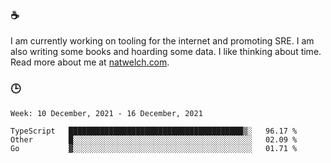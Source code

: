 ### ☕

I am currently working on tooling for the internet and promoting SRE. I am also writing some books and hoarding some data. I like thinking about time. Read more about me at [natwelch.com](https://natwelch.com).

### 🕒

<!--START_SECTION:waka-->
```text
Week: 10 December, 2021 - 16 December, 2021

TypeScript   ███████████████████████████████████████▒░   96.17 % 
Other        █░░░░░░░░░░░░░░░░░░░░░░░░░░░░░░░░░░░░░░░░   02.09 % 
Go           ▓░░░░░░░░░░░░░░░░░░░░░░░░░░░░░░░░░░░░░░░░   01.71 % 
```
<!--END_SECTION:waka-->
